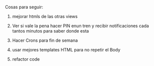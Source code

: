 Cosas para seguir:

1) mejorar htmls de las otras views

2) Ver si vale la pena hacer PIN enun tren y recibir notificaciones cada tantos minutos para saber donde esta

3) Hacer Crons para fin de semana

4) usar mejores templates HTML para no repetir el Body

5) refactor code